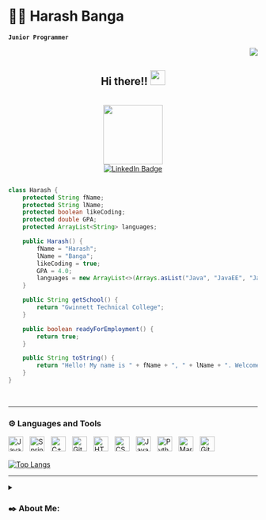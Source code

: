 <!--
**hrsh1302/hrsh1302** is a ✨ _special_ ✨ repository because its `README.md` (this file) appears on your GitHub profile.
-->

# 👨‍💻 Harash Banga

**`Junior Programmer`**
<div id="download button" align="right">
  <a href = "https://github.com/hrsh1302/hrsh1302/blob/main/Harash_Banga_Resume.pdf">
    <img src ="https://img.shields.io/badge/Download%20AS%20pdf-EF3939?style=for-the-badge&logo=adobeacrobatreader&logoColor=white&color=black&labelColor=ec1c24">
  </a>
</div>
<div id="header" align="center">
  <h2>
    Hi there!!
    <img src="https://media.giphy.com/media/hvRJCLFzcasrR4ia7z/giphy.gif" width="30px"/>
  </h2>
  <br>
  <img src="https://media.giphy.com/media/jdPMeyv9rn0hZHh8n9/giphy.gif" width=120>
  <div id="badges">
    <a href="https://www.linkedin.com/in/harash-b-11310027b/">
      <img src="https://img.shields.io/badge/LinkedIn-blue?style=for-the-badge&logo=linkedin&logoColor=white" alt="LinkedIn Badge"/>
    </a>
  </div>
</div>

```java

class Harash {
    protected String fName;
    protected String lName;
    protected boolean likeCoding;
    protected double GPA;
    protected ArrayList<String> languages;

    public Harash() {
        fName = "Harash";
        lName = "Banga";
        likeCoding = true;
        GPA = 4.0;
        languages = new ArrayList<>(Arrays.asList("Java", "JavaEE", "JavaFX", "C++", "Git", "HTML/CSS", "Javascript", "Python"));
    }

    public String getSchool() {
        return "Gwinnett Technical College";
    }

    public boolean readyForEmployment() {
        return true;
    }

    public String toString() {
        return "Hello! My name is " + fName + ", " + lName + ". Welcome to my GitHub page!";
    }
}


```
<br>

---

### ⚙️ Languages and Tools
<img align="left" alt="Java" width="30px" style="padding-right:10px;" src="https://cdn.jsdelivr.net/gh/devicons/devicon/icons/java/java-original.svg"/>
<img align="left" alt="Spring" width="30px" style="padding-right:10px;" src="https://cdn.jsdelivr.net/gh/devicons/devicon/icons/spring/spring-original.svg" />
<img align="left" alt="C++" width="30px" style="padding-right:10px;" src="https://cdn.jsdelivr.net/gh/devicons/devicon/icons/cplusplus/cplusplus-line.svg" />
<img align="left" alt="Git" width="30px" style="padding-right:10px;" src="https://cdn.jsdelivr.net/gh/devicons/devicon/icons/git/git-original.svg" />
<img align="left" alt="HTML" width="30px" style="padding-right:10px;" src="https://cdn.jsdelivr.net/gh/devicons/devicon/icons/html5/html5-plain.svg" />
<img align="left" alt="CSS" width="30px" style="padding-right:10px;" src="https://cdn.jsdelivr.net/gh/devicons/devicon/icons/css3/css3-plain.svg" />
<img align="left" alt="JavaScript" width="30px" style="padding-right:10px;" src="https://cdn.jsdelivr.net/gh/devicons/devicon/icons/javascript/javascript-plain.svg" />
<img align="left" alt="Python" width="30px" style="padding-right:10px;" src="https://cdn.jsdelivr.net/gh/devicons/devicon/icons/python/python-plain.svg" />
<img align="left" alt="Markdown" width="30px" style="padding-right:10px;" src="https://cdn.jsdelivr.net/npm/devicons@1.8.0/!PNG/markdown.png" />
<img align="left" alt="GitHub" width="30px" style="padding-right:10px" src="https://cdn.jsdelivr.net/gh/devicons/devicon/icons/github/github-original.svg" />
<br><br><be>

[![Top Langs](https://github-readme-stats.vercel.app/api/top-langs/?username=hrsh1302&size_weight=0.5&count_weight=0.5&layout=donut&theme=vision-friendly-dark)](https://github.com/hrsh1302/github-readme-stats)

---

<details>    
 <summary><h3> ✒️ About Me:</h3></summary>
  I'm enrolled in an Associate's Degree in Computer Programming at Gwinnett Technical College. As I keep a close eye on emerging technologies trying to satisfy 
  my curiosity, my passion for development, and the tech surrounding us made this academic journey in programming thrilling.
  Currently, with a cumulative 4.0 GPA, I have learned and worked so far with several languages such as Java, C++, and Python but I have also developed numerous school 
  projects involving all programming skills. Furthermore, I've understood and assimilated all the good practices and software development principles of a junior 
  programmer/developer. Dedicated and curious, I'm fully invested in this journey and will not let any opportunities fly away.
  
  - 🔭 I’m currently working on a fun personal webpage (terminal-like webpage that sounds fun), but also different ideas for projects in different languages
  - 🌱 I’m currently learning Python thanks to online resources
  - 📫 How to reach me: [![Linkedin Badge](https://img.shields.io/badge/-Harash-blue?style=flat&logo=Linkedin&logoColor=white)]([your-linkedin-url](https://www.linkedin.com/in/harash-b-11310027b/)https://www.linkedin.com/in/harash-b-11310027b/) / harash.b13@gmail.com
